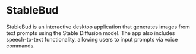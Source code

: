 # StableBud
StableBud is an interactive desktop application that generates images from text prompts using the Stable Diffusion model. The app also includes speech-to-text functionality, allowing users to input prompts via voice commands.
